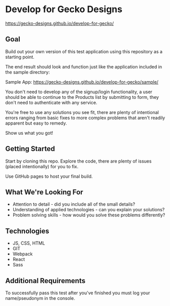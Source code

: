 # Develop for Gecko Designs

https://gecko-designs.github.io/develop-for-gecko/

## Goal

Build out your own version of this test application using this repository as a starting point.

The end result should look and function just like the application included in the sample directory:

Sample App: https://gecko-designs.github.io/develop-for-gecko/sample/

You don't need to develop any of the signup/login functionality, a user should be able to continue to the Products list by submitting to form, they don't need to authenticate with any service.

You're free to use any solutions you see fit, there are plenty of intentional errors ranging from basic fixes to more complex problems that aren't readily apparent but easy to remedy.

Show us what you got!

## Getting Started

Start by cloning this repo. Explore the code, there are plenty of issues (placed intentionally) for you to fix.

Use GitHub pages to host your final build.

## What We're Looking For

* Attention to detail - did you include all of the small details?
* Understanding of applied technologies - can you explain your solutions?
* Problem solving skills - how would you solve these problems differently?

## Technologies

* JS, CSS, HTML
* GIT
* Webpack
* React
* Sass

## Additional Requirements

To successfully pass this test after you've finished you must log your name/pseudonym in the console.